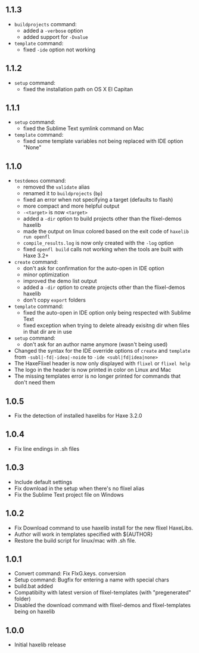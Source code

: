 1.1.3
------------------------------
* `buildprojects` command:
	* added a `-verbose` option
	* added support for `-Dvalue`
* `template` command:
	* fixed `-ide` option not working

1.1.2
------------------------------
* `setup` command:
	* fixed the installation path on OS X El Capitan

1.1.1
------------------------------
* `setup` command:
	* fixed the Sublime Text symlink command on Mac
* `template` command:
	* fixed some template variables not being replaced with IDE option "None" 

1.1.0
------------------------------
* `testdemos` command:
	* removed the `validate` alias 
	* renamed it to `buildprojects` (`bp`)
	* fixed an error when not specifying a target (defaults to flash)
	* more compact and more helpful output
	* `-<target>` is now `<target>`
	* added a `-dir` option to build projects other than the flixel-demos haxelib
	* made the output on linux colored based on the exit code of `haxelib run openfl`
	* `compile_results.log` is now only created with the `-log` option
	* fixed `openfl build` calls not working when the tools are built with Haxe 3.2+
* `create` command:
	* don't ask for confirmation for the auto-open in IDE option 
	* minor optimization 
	* improved the demo list output
	* added a `-dir` option to create projects other than the flixel-demos haxelib
	* don't copy `export` folders
* `template` command:
	* fixed the auto-open in IDE option only being respected with Sublime Text
	* fixed exception when trying to delete already exisitng dir when files in that dir are in use
* `setup` command:
	* don't ask for an author name anymore (wasn't being used) 
* Changed the syntax for the IDE override options of `create` and `template` from `-subl|-fd|-idea|-noide` to `-ide <subl|fd|idea|none>`
* The HaxeFlixel header is now only displayed with `flixel` or `flixel help`
* The logo in the header is now printed in color on Linux and Mac
* The missing templates error is no longer printed for commands that don't need them

1.0.5
------------------------------
* Fix the detection of installed haxelibs for Haxe 3.2.0

1.0.4
------------------------------
* Fix line endings in .sh files

1.0.3
------------------------------
* Include default settings
* Fix download in the setup when there's no flixel alias
* Fix the Sublime Text project file on Windows

1.0.2
------------------------------
* Fix Download command to use haxelib install for the new flixel HaxeLibs.
* Author will work in templates specified with ${AUTHOR}
* Restore the build script for linux/mac with .sh file.

1.0.1
------------------------------
* Convert command: Fix FlxG.keys. conversion
* Setup command: Bugfix for entering a name with special chars
* build.bat added
* Compatibilty with latest version of flixel-templates (with "pregenerated" folder)
* Disabled the download command with flixel-demos and flixel-templates being on haxelib

1.0.0
------------------------------
* Initial haxelib release
